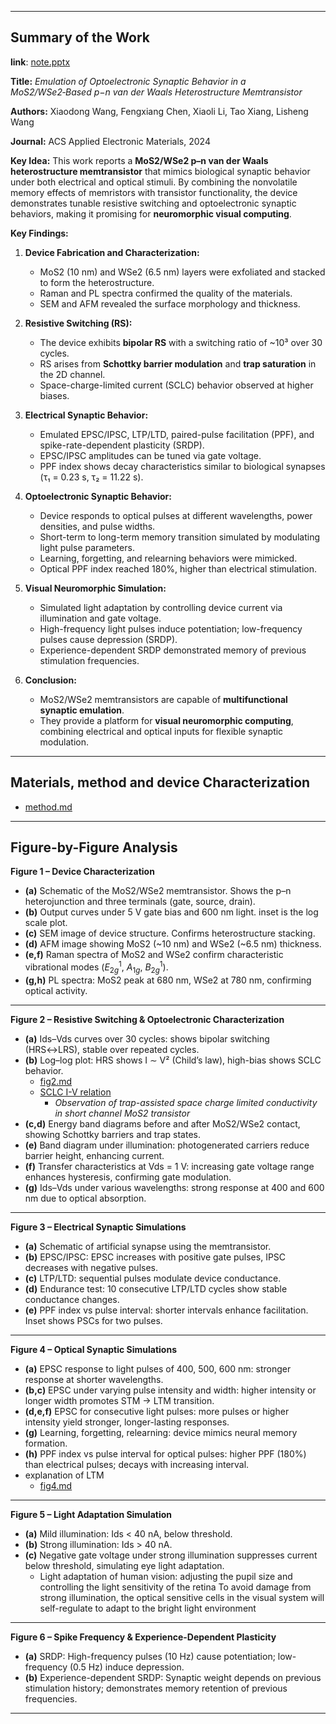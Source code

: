 
---

## **Summary of the Work**

**link**: [note.pptx](./note.pptx)

**Title:** *Emulation of Optoelectronic Synaptic Behavior in a MoS2/WSe2‑Based p−n van der Waals Heterostructure Memtransistor*

**Authors:** Xiaodong Wang, Fengxiang Chen, Xiaoli Li, Tao Xiang, Lisheng Wang

**Journal:** ACS Applied Electronic Materials, 2024

**Key Idea:**
This work reports a **MoS2/WSe2 p–n van der Waals heterostructure memtransistor** that mimics biological synaptic behavior under both electrical and optical stimuli. By combining the nonvolatile memory effects of memristors with transistor functionality, the device demonstrates tunable resistive switching and optoelectronic synaptic behaviors, making it promising for **neuromorphic visual computing**.

**Key Findings:**

1. **Device Fabrication and Characterization:**

   * MoS2 (10 nm) and WSe2 (6.5 nm) layers were exfoliated and stacked to form the heterostructure.
   * Raman and PL spectra confirmed the quality of the materials.
   * SEM and AFM revealed the surface morphology and thickness.

2. **Resistive Switching (RS):**

   * The device exhibits **bipolar RS** with a switching ratio of \~10³ over 30 cycles.
   * RS arises from **Schottky barrier modulation** and **trap saturation** in the 2D channel.
   * Space-charge-limited current (SCLC) behavior observed at higher biases.

3. **Electrical Synaptic Behavior:**

   * Emulated EPSC/IPSC, LTP/LTD, paired-pulse facilitation (PPF), and spike-rate-dependent plasticity (SRDP).
   * EPSC/IPSC amplitudes can be tuned via gate voltage.
   * PPF index shows decay characteristics similar to biological synapses (τ₁ = 0.23 s, τ₂ = 11.22 s).

4. **Optoelectronic Synaptic Behavior:**

   * Device responds to optical pulses at different wavelengths, power densities, and pulse widths.
   * Short-term to long-term memory transition simulated by modulating light pulse parameters.
   * Learning, forgetting, and relearning behaviors were mimicked.
   * Optical PPF index reached 180%, higher than electrical stimulation.

5. **Visual Neuromorphic Simulation:**

   * Simulated light adaptation by controlling device current via illumination and gate voltage.
   * High-frequency light pulses induce potentiation; low-frequency pulses cause depression (SRDP).
   * Experience-dependent SRDP demonstrated memory of previous stimulation frequencies.

6. **Conclusion:**

   * MoS2/WSe2 memtransistors are capable of **multifunctional synaptic emulation**.
   * They provide a platform for **visual neuromorphic computing**, combining electrical and optical inputs for flexible synaptic modulation.

---

## Materials, method and device Characterization
* [method.md](./docs/method.md)

---

## **Figure-by-Figure Analysis**

**Figure 1 – Device Characterization**

* **(a)** Schematic of the MoS2/WSe2 memtransistor. Shows the p–n heterojunction and three terminals (gate, source, drain).
* **(b)** Output curves under 5 V gate bias and 600 nm light. inset is the log scale plot.
* **(c)** SEM image of device structure. Confirms heterostructure stacking.
* **(d)** AFM image showing MoS2 (\~10 nm) and WSe2 (\~6.5 nm) thickness.
* **(e,f)** Raman spectra of MoS2 and WSe2 confirm characteristic vibrational modes ($E_{2g}^1$, $A_{1g}$, $B_{2g}^1$).
* **(g,h)** PL spectra: MoS2 peak at 680 nm, WSe2 at 780 nm, confirming optical activity.

---

**Figure 2 – Resistive Switching & Optoelectronic Characterization**

* **(a)** Ids–Vds curves over 30 cycles: shows bipolar switching (HRS↔LRS), stable over repeated cycles.
* **(b)** Log–log plot: HRS shows I ∼ V² (Child’s law), high-bias shows SCLC behavior.
  * [fig2.md](./docs/fig2.md)
  * [SCLC I-V relation](../../mos2/mos2_1/note.md)
    * *Observation of trap-assisted space charge limited conductivity in short channel MoS2 transistor*
* **(c,d)** Energy band diagrams before and after MoS2/WSe2 contact, showing Schottky barriers and trap states.
* **(e)** Band diagram under illumination: photogenerated carriers reduce barrier height, enhancing current.
* **(f)** Transfer characteristics at Vds = 1 V: increasing gate voltage range enhances hysteresis, confirming gate modulation.
* **(g)** Ids–Vds under various wavelengths: strong response at 400 and 600 nm due to optical absorption.

---

**Figure 3 – Electrical Synaptic Simulations**

* **(a)** Schematic of artificial synapse using the memtransistor.
* **(b)** EPSC/IPSC: EPSC increases with positive gate pulses, IPSC decreases with negative pulses.
* **(c)** LTP/LTD: sequential pulses modulate device conductance.
* **(d)** Endurance test: 10 consecutive LTP/LTD cycles show stable conductance changes.
* **(e)** PPF index vs pulse interval: shorter intervals enhance facilitation. Inset shows PSCs for two pulses.

---

**Figure 4 – Optical Synaptic Simulations**

* **(a)** EPSC response to light pulses of 400, 500, 600 nm: stronger response at shorter wavelengths.
* **(b,c)** EPSC under varying pulse intensity and width: higher intensity or longer width promotes STM → LTM transition.
* **(d,e,f)** EPSC for consecutive light pulses: more pulses or higher intensity yield stronger, longer-lasting responses.
* **(g)** Learning, forgetting, relearning: device mimics neural memory formation.
* **(h)** PPF index vs pulse interval for optical pulses: higher PPF (180%) than electrical pulses; decays with increasing interval.
* explanation of LTM
  * [fig4.md](./docs/fig4.md)
---

**Figure 5 – Light Adaptation Simulation**

* **(a)** Mild illumination: Ids < 40 nA, below threshold.
* **(b)** Strong illumination: Ids > 40 nA.
* **(c)** Negative gate voltage under strong illumination suppresses current below threshold, simulating eye light adaptation.
  * Light adaptation of human vision: adjusting the pupil size and controlling the light sensitivity of the retina
    To avoid damage from strong illumination, the optical sensitive cells in the visual system will self-regulate to adapt to the bright light environment

---

**Figure 6 – Spike Frequency & Experience-Dependent Plasticity**

* **(a)** SRDP: High-frequency pulses (10 Hz) cause potentiation; low-frequency (0.5 Hz) induce depression.
* **(b)** Experience-dependent SRDP: Synaptic weight depends on previous stimulation history; demonstrates memory retention of previous frequencies.

---

